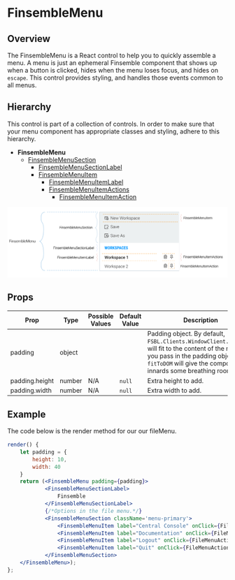 # FinsembleMenu

## Overview
The FinsembleMenu is a React control to help you to quickly assemble a menu. A menu is just an ephemeral Finsemble component that shows up when a button is clicked, hides when the menu loses focus, and hides on `escape`. This control provides styling, and handles those events common to all menus.

## Hierarchy
This control is part of a collection of controls. In order to make sure that your menu component has appropriate classes and styling, adhere to this hierarchy.
* **FinsembleMenu**
    * [FinsembleMenuSection](../FinsembleMenuSection/README.md)
        * [FinsembleMenuSectionLabel](../FinsembleMenuSectionLabel/README.md)
        * [FinsembleMenuItem](../FinsembleMenuItem/README.md)
            * [FinsembleMenuItemLabel](../FinsembleMenuItemLabel/README.md)
            * [FinsembleMenuItemActions](../FinsembleMenuItemActions/README.md)
                * [FinsembleMenuItemAction](../FinsembleMenuItemAction/README.md)


![](./annotated-menus-transparent.png)
## Props
| Prop               	| Type     	        | Possible Values | Default Value | Description |
|--------------	        |----------------	|-------------	  | ------------- | -------------	|
| padding            	| object   	|                                          	|               	| Padding object. By default, `FSBL.Clients.WindowClient.fitToDOM` will fit to the content of the menu. If you pass in the padding object, `fitToDOM` will give the component's innards some breathing room. |
| padding.height     	| number   	| N/A                                      	| `null`        	| Extra height to add. 	|
| padding.width      	| number   	| N/A                                      	| `null`        	| Extra width to add.  |

## Example
The code below is the render method for our our fileMenu.
```jsx
render() {
    let padding = {
        height: 10,
        width: 40
    }
    return (<FinsembleMenu padding={padding}>
            <FinsembleMenuSectionLabel>
                Finsemble
            </FinsembleMenuSectionLabel>
            {/*Options in the file menu.*/}
            <FinsembleMenuSection className='menu-primary'>
                <FinsembleMenuItem label="Central Console" onClick={FileMenuActions.showCentralConsole}/>
                <FinsembleMenuItem label="Documentation" onClick={FileMenuActions.spawnDocs}/>
                <FinsembleMenuItem label="Logout" onClick={FileMenuActions.logout}/>
                <FinsembleMenuItem label="Quit" onClick={FileMenuActions.shutdownApplication}/>
            </FinsembleMenuSection>
    </FinsembleMenu>);
};
```
